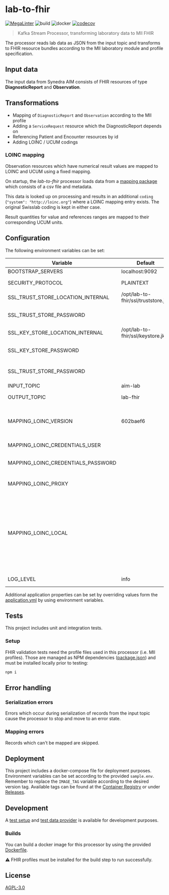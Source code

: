 # lab-to-fhir
[![MegaLinter](https://github.com/diz-unimr/lab-to-fhir/workflows/MegaLinter/badge.svg?branch=main)](https://github.com/diz-unimr/lab-to-fhir/actions?query=workflow%3AMegaLinter+branch%3Amain) ![build](https://github.com/diz-unimr/lab-to-fhir/actions/workflows/build-gradle.yml/badge.svg) ![docker](https://github.com/diz-unimr/lab-to-fhir/actions/workflows/release.yml/badge.svg) [![codecov](https://codecov.io/gh/diz-unimr/lab-to-fhir/branch/main/graph/badge.svg?token=D66XMZ5ALR)](https://codecov.io/gh/diz-unimr/lab-to-fhir)

> Kafka Stream Processor, transforming laboratory data to MII FHIR

The processor reads lab data as JSON from the input topic and transforms to FHIR resource bundles according to the MII
laboratory module and profile specification.

## Input data

The input data from Synedra AIM consists of FHIR resources of type **DiagnosticReport** and
**Observation**.

## Transformations

- Mapping of `DiagnosticReport` and `Observation` according to the MII profile
- Adding a `ServiceRequest` resource which the DiagnosticReport depends on
- Referencing Patient and Encounter resources by id
- Adding LOINC / UCUM codings

### LOINC mapping

Observation resources which have numerical result values are mapped to LOINC and UCUM using a fixed mapping.

On startup, the _lab-to-fhir_ processor loads data from a [mapping package](https://gitlab.diz.uni-marburg.de/mapping/loinc-mapping/-/packages) which consists of a csv file and metadata.

This data is looked up on processing and results in an additional `coding` (`"system": "http://loinc.org"`) where a LOINC mapping entry exists.
The original Swisslab coding is kept in either case.

Result quantities for value and references ranges are mapped to their corresponding UCUM units.

## <a name="deploy_config"></a> Configuration

The following environment variables can be set:

| Variable                           | Default                             | Description                                                                                                                                                                                                                                  |
|------------------------------------|-------------------------------------|----------------------------------------------------------------------------------------------------------------------------------------------------------------------------------------------------------------------------------------------|
| BOOTSTRAP_SERVERS                  | localhost:9092                      | Kafka brokers                                                                                                                                                                                                                                |
| SECURITY_PROTOCOL                  | PLAINTEXT                           | Kafka communication protocol                                                                                                                                                                                                                 |
| SSL_TRUST_STORE_LOCATION_INTERNAL  | /opt/lab-to-fhir/ssl/truststore.jks | Truststore location                                                                                                                                                                                                                          |
| SSL_TRUST_STORE_PASSWORD           |                                     | Truststore password (if using `SECURITY_PROTOCOL=SSL`)                                                                                                                                                                                       |
| SSL_KEY_STORE_LOCATION_INTERNAL    | /opt/lab-to-fhir/ssl/keystore.jks   | Keystore location                                                                                                                                                                                                                            |
| SSL_KEY_STORE_PASSWORD             |                                     | Keystore password (if using `SECURITY_PROTOCOL=SSL`)                                                                                                                                                                                         |
| SSL_TRUST_STORE_PASSWORD           |                                     | Truststore password (if using `SECURITY_PROTOCOL=SSL`)                                                                                                                                                                                       |
| INPUT_TOPIC                        | aim-lab                             | Topic to read from                                                                                                                                                                                                                           |
| OUTPUT_TOPIC                       | lab-fhir                            | Topic to store result bundles                                                                                                                                                                                                                |
| MAPPING_LOINC_VERSION              | 602baef6                            | LOINC mapping package version: [Package Registry · mapping / loinc-mapping](https://gitlab.diz.uni-marburg.de/mapping/loinc-mapping/-/packages/))                                                                                            |
| MAPPING_LOINC_CREDENTIALS_USER     |                                     | LOINC mapping package registry user                                                                                                                                                                                                          |
| MAPPING_LOINC_CREDENTIALS_PASSWORD |                                     | LOINC mapping package registry password                                                                                                                                                                                                      |
| MAPPING_LOINC_PROXY                |                                     | Proxy server to use when pulling the package                                                                                                                                                                                                 |
| MAPPING_LOINC_LOCAL                |                                     | Name of the local LOINC mapping package file to use (see [application resources](src/main/resources)) <br /><br /> **NOTE**: This option does not pull the file from the registry and credentials and version are fixed by the local package |
| LOG_LEVEL                          | info                                | Log level (error, warn, info, debug)                                                                                                                                                                                                         |

Additional application properties can be set by overriding values form the [application.yml](application.yml) by using environment variables.

## Tests

This project includes unit and integration tests.

### Setup

FHIR validation tests need the profile files used in this processor (i.e. MII profiles). Those are managed as NPM
dependencies ([package.json](package.json)) and must be installed locally prior to testing:

```sh
npm i
```

## Error handling

### Serialization errors

Errors which occur during serialization of records from the input topic cause the processor to stop
and move to an error state.

### Mapping errors

Records which can't be mapped are skipped.

## Deployment

This project includes a docker-compose file for deployment purposes. Environment variables can be set according to the
provided `sample.env`. Remember to replace the `IMAGE_TAG` variable according to the desired version tag. Available
tags can be found at the [Container Registry](container_registry/) or under [Releases](-/releases/).

## Development

A [test setup](dev/docker-compose.yml) and [test data provider](dev/docker-compose-data.yml)
is available for development purposes.

### Builds

You can build a docker image for this processor by using the provided [Dockerfile](Dockerfile).

⚠ FHIR profiles must be installed for the build step to run successfully.

## License

[AGPL-3.0](https://www.gnu.org/licenses/agpl-3.0.en.html)
